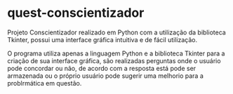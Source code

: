 # quest-conscientizador
Projeto Conscientizador realizado em Python com a utilização da biblioteca Tkinter, possui uma interface gráfica intuitiva e de fácil utilização.

O programa utiliza apenas a linguagem Python e a biblioteca Tkinter para a criação de sua interface gráfica, são realizadas perguntas onde o usuário pode concordar ou não, de acordo com a resposta está pode ser armazenada ou o próprio usuário pode sugerir uma melhorio para a problrmática em questão.
